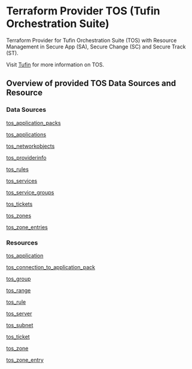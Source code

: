 # Terraform Provider TOS (Tufin Orchestration Suite)

Terraform Provider for Tufin Orchestration Suite (TOS) with Resource Management in Secure App (SA), Secure Change (SC)
and Secure Track (ST).

Visit [Tufin](https://tufin.com) for more information on TOS.

## Overview of provided TOS Data Sources and Resource

### Data Sources

[tos_application_packs](data-sources/application_packs.md)

[tos_applications](data-sources/applications.md)

[tos_networkobjects](data-sources/networkobjects.md)

[tos_providerinfo](data-sources/provider_info.md)

[tos_rules](data-sources/rules.md)

[tos_services](data-sources/services.md)

[tos_service_groups](data-sources/service_groups.md)

[tos_tickets](data-sources/tickets.md)

[tos_zones](data-sources/zones.md)

[tos_zone_entries](data-sources/zone_entries.md)

### Resources

[tos_application](resources/application.md)

[tos_connection_to_application_pack](resources/connection_to_application_pack.md)

[tos_group](resources/group.md)

[tos_range](resources/range.md)

[tos_rule](resources/rule.md)

[tos_server](resources/server.md)

[tos_subnet](resources/subnet.md)

[tos_ticket](resources/ticket.md)

[tos_zone](resources/zone.md)

[tos_zone_entry](resources/zone_entry.md)

